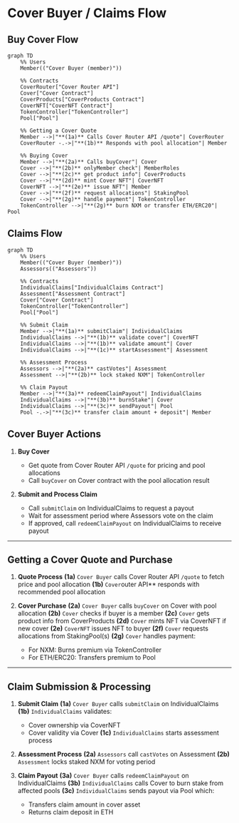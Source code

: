 # Cover Buyer / Claims Flow

## Buy Cover Flow

```mermaid
graph TD
    %% Users
    Member(("Cover Buyer (member)"))

    %% Contracts
    CoverRouter["Cover Router API"]
    Cover["Cover Contract"]
    CoverProducts["CoverProducts Contract"]
    CoverNFT["CoverNFT Contract"]
    TokenController["TokenController"]
    Pool["Pool"]

    %% Getting a Cover Quote
    Member -->|"**(1a)** Calls Cover Router API /quote"| CoverRouter
    CoverRouter -.->|"**(1b)** Responds with pool allocation"| Member

    %% Buying Cover
    Member -->|"**(2a)** Calls buyCover"| Cover
    Cover -->|"**(2b)** onlyMember check"| MemberRoles
    Cover -->|"**(2c)** get product info"| CoverProducts
    Cover -->|"**(2d)** mint Cover NFT"| CoverNFT
    CoverNFT -->|"**(2e)** issue NFT"| Member
    Cover -->|"**(2f)** request allocations"| StakingPool
    Cover -->|"**(2g)** handle payment"| TokenController
    TokenController -->|"**(2g)** burn NXM or transfer ETH/ERC20"| Pool
```
## Claims Flow

```mermaid
graph TD
    %% Users
    Member(("Cover Buyer (member)"))
    Assessors(("Assessors"))

    %% Contracts
    IndividualClaims["IndividualClaims Contract"]
    Assessment["Assessment Contract"]
    Cover["Cover Contract"]
    TokenController["TokenController"]
    Pool["Pool"]

    %% Submit Claim
    Member -->|"**(1a)** submitClaim"| IndividualClaims
    IndividualClaims -->|"**(1b)** validate cover"| CoverNFT
    IndividualClaims -->|"**(1b)** validate amount"| Cover
    IndividualClaims -->|"**(1c)** startAssessment"| Assessment

    %% Assessment Process
    Assessors -->|"**(2a)** castVotes"| Assessment
    Assessment -->|"**(2b)** lock staked NXM"| TokenController

    %% Claim Payout
    Member -->|"**(3a)** redeemClaimPayout"| IndividualClaims
    IndividualClaims -->|"**(3b)** burnStake"| Cover
    IndividualClaims -->|"**(3c)** sendPayout"| Pool
    Pool -.->|"**(3c)** transfer claim amount + deposit"| Member
```

## Cover Buyer Actions

1. **Buy Cover**

   - Get quote from Cover Router API `/quote` for pricing and pool allocations
   - Call `buyCover` on Cover contract with the pool allocation result

2. **Submit and Process Claim**
   - Call `submitClaim` on IndividualClaims to request a payout
   - Wait for assessment period where Assessors vote on the claim
   - If approved, call `redeemClaimPayout` on IndividualClaims to receive payout

---

## Getting a Cover Quote and Purchase

1. **Quote Process**
   **(1a)** `Cover Buyer` calls Cover Router API `/quote` to fetch price and pool allocation
   **(1b)** `Cover`outer API** responds with recommended pool allocation

2. **Cover Purchase**
   **(2a)** `Cover Buyer` calls `buyCover` on Cover with pool allocation
   **(2b)** `Cover` checks if buyer is a member
   **(2c)** `Cover` gets product info from CoverProducts
   **(2d)** `Cover` mints NFT via CoverNFT if new cover
   **(2e)** `CoverNFT` issues NFT to buyer
   **(2f)** `Cover` requests allocations from StakingPool(s)
   **(2g)** `Cover` handles payment:
   - For NXM: Burns premium via TokenController
   - For ETH/ERC20: Transfers premium to Pool

---

## Claim Submission & Processing

1. **Submit Claim**
   **(1a)** `Cover Buyer` calls `submitClaim` on IndividualClaims
   **(1b)** `IndividualClaims` validates:

   - Cover ownership via CoverNFT
   - Cover validity via Cover
     **(1c)** `IndividualClaims` starts assessment process

2. **Assessment Process**
   **(2a)** `Assessors` call `castVotes` on Assessment
   **(2b)** `Assessment` locks staked NXM for voting period

3. **Claim Payout**
   **(3a)** `Cover Buyer` calls `redeemClaimPayout` on IndividualClaims
   **(3b)** `IndividualClaims` calls Cover to burn stake from affected pools
   **(3c)** `IndividualClaims` sends payout via Pool which:
   - Transfers claim amount in cover asset
   - Returns claim deposit in ETH
